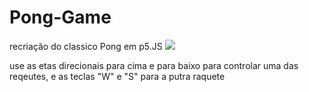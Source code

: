 # Pong-Game
recriação do classico Pong em p5.JS
  <img loading="lazy" src="https://img.shields.io/github/license/Catadordegames/Pong">
<p font-family="Ariel">
use as etas direcionais para cima e para baixo para controlar uma das reqeutes, e as teclas "W" e "S" para a putra raquete
</p>

